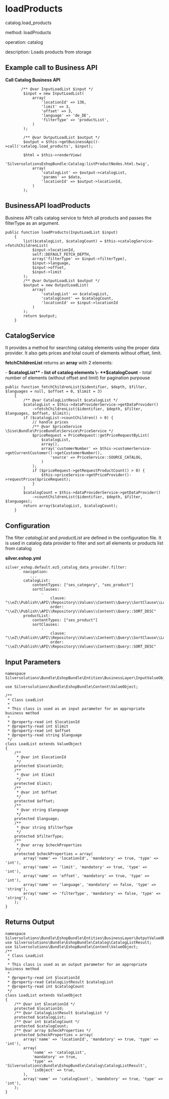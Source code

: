 # loadProducts 

catalog.load\_products

method: loadProducts

operation: catalog

description: Loads products from storage

## Example call to Business API

**Call Catalog Business API**

``` 
       /** @var InputLoadList $input */
        $input = new InputLoadList(
            array(
                'locationId' => 136,
                'limit' => 3,
                'offset' => 3,
                'language' => 'de_DE',
                'filterType' => 'productList',
            )
        );

        /** @var OutputLoadList $output */
        $output = $this->getBusinessApi()->call('catalog.load_products', $input);

        $html = $this->renderView(
            'SilversolutionsEshopBundle:Catalog:listProductNodes.html.twig',
            array(
                'catalogList' => $output->catalogList,
                'params' => $data,
                'locationId' => $output->locationId,
            )
        );
```

## BusinessAPI loadProducts

Business API calls catalog service to fetch all products and passes the filterType as an argument.

``` 
public function loadProducts(InputLoadList $input)
    {
        list($catalogList, $catalogCount) = $this->catalogService->fetchChildrenList(
            $input->locationId,
            self::DEFAULT_FETCH_DEPTH,
            array('filterType' => $input->filterType),
            $input->language,
            $input->offset,
            $input->limit
        );
        /** @var OutputLoadList $output */
        $output = new OutputLoadList(
            array(
                'catalogList' => $catalogList,
                'catalogCount' => $catalogCount,
                'locationId' => $input->locationId
            )
        );
        return $output;
    }
```

## CatalogService

It provides a method for searching catalog elements using the proper data provider. It also gets prices and total count of elements without offset, limit.

**fetchChildrenList** returns an **array** with 2 elements:

\- **$catalogList** - list of catalog elements  
\- **$catalogCount** - total number of elements (without offset and limit) for pagination purpouse

``` 
public function fetchChildrenList($identifier, $depth, $filter, $languages = null, $offset = 0, $limit = 3)
    {
        /** @var CatalogListResult $catalogList */
        $catalogList = $this->dataProviderService->getDataProvider()
            ->fetchChildrenList($identifier, $depth, $filter, $languages, $offset, $limit);
        if ($catalogList->countChildren() > 0) {
            // handle prices
            /** @var $priceService \Siso\Bundle\PriceBundle\Service\PriceService */
            $priceRequest = PriceRequest::getPriceRequestByList(
                $catalogList,
                array(),
                array('customerNumber' => $this->customerService->getCurrentCustomer()->getCustomerNumber(),
                    'source' => PriceService::SOURCE_CATALOG,
                )
            );
            if ($priceRequest->getRequestProductCount() > 0) {
                $this->priceService->getPriceProvider()->requestPrice($priceRequest);
            }
        }
        $catalogCount = $this->dataProviderService->getDataProvider()
            ->countChildrenList($identifier, $depth, $filter, $languages);
        return array($catalogList, $catalogCount);
    }
```

## Configuration

The filter *catalogList* and *productList* are defined in the configuration file. It is used in catalog data provider to filter and sort all elements or products list from catalog

**silver.eshop.yml**

``` 
silver_eshop.default.ez5_catalog_data_provider.filter:
        navigation:
           ...
        catalogList:
            contentTypes: ["ses_category", "ses_product"]
            sortClauses:
                -
                    clause: "\\eZ\\Publish\\API\\Repository\\Values\\Content\\Query\\SortClause\\Location\\Priority"
                    order: "\\eZ\\Publish\\API\\Repository\\Values\\Content\\Query::SORT_DESC"
        productList:
            contentTypes: ["ses_product"]
            sortClauses:
                -
                    clause: "\\eZ\\Publish\\API\\Repository\\Values\\Content\\Query\\SortClause\\Location\\Priority"
                    order: "\\eZ\\Publish\\API\\Repository\\Values\\Content\\Query::SORT_DESC"
```

## Input Parameters

``` 
namespace Silversolutions\Bundle\EshopBundle\Entities\BusinessLayer\InputValueObjects;

use Silversolutions\Bundle\EshopBundle\Content\ValueObject;

/**
 * Class LoadList
 *
 * This class is used as an input parameter for an appropriate business method
 *
 * @property-read int $locationId
 * @property-read int $limit
 * @property-read int $offset
 * @property-read string $language
 */
class LoadList extends ValueObject
{
    /**
     * @var int $locationId
     */
    protected $locationId;
    /**
     * @var int $limit
     */
    protected $limit;
    /**
     * @var int $offset
     */
    protected $offset;
    /**
     * @var string $language
     */
    protected $language;
    /**
     * @var string $filterType
     */
    protected $filterType;
    /**
     * @var array $checkProperties
     */
    protected $checkProperties = array(
        array('name' => 'locationId', 'mandatory' => true, 'type' => 'int'),
        array('name' => 'limit', 'mandatory' => true, 'type' => 'int'),
        array('name' => 'offset', 'mandatory' => true, 'type' => 'int'),
        array('name' => 'language', 'mandatory' => false, 'type' => 'string'),
        array('name' => 'filterType', 'mandatory' => false, 'type' => 'string'),
    );
}
```

## Returns Output

``` 
namespace Silversolutions\Bundle\EshopBundle\Entities\BusinessLayer\OutputValueObjects;
use Silversolutions\Bundle\EshopBundle\Catalog\CatalogListResult;
use Silversolutions\Bundle\EshopBundle\Content\ValueObject;
/**
 * Class LoadList
 *
 * This class is used as an output parameter for an appropriate business method
 *
 * @property-read int $locationId
 * @property-read CatalogListResult $catalogList
 * @property-read int $catalogCount
 */
class LoadList extends ValueObject
{
    /** @var int $locationId */
    protected $locationId;
    /** @var CatalogListResult $catalogList */
    protected $catalogList;
    /** @var int $catalogCount */
    protected $catalogCount;
    /** @var array $checkProperties */
    protected $checkProperties = array(
        array('name' => 'locationId', 'mandatory' => true, 'type' => 'int'),
        array(
            'name' => 'catalogList',
            'mandatory' => true,
            'type' => 'Silversolutions\Bundle\EshopBundle\Catalog\CatalogListResult',
            'isObject' => true,
        ),
        array('name' => 'catalogCount', 'mandatory' => true, 'type' => 'int'),
    );
}
```
